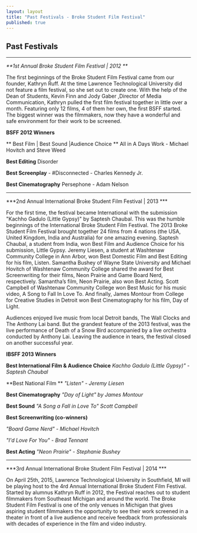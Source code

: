 ```yaml
---
layout: layout
title: "Past Festivals - Broke Student Film Festival"
published: true
---
```


## **Past Festivals**

****
_**1st Annual Broke Student Film Festival | 2012 **_

The first beginnings of the Broke Student Film Festival came from our founder, Kathryn Ruff. At the time Lawrence Technological University did not feature a film festival, so she set out to create one. With the help of the Dean of Students, Kevin Finn and Jody Gaber ,Director of Media Communication, Kathryn pulled the first film festival together in little over a month. Featuring only 12 films, 4 of them her own, the first BSFF started. The biggest winner was the filmmakers, now they have a wonderful and safe environment for their work to be screened. 

**BSFF 2012 Winners**




**  Best Film | Best Sound |Audience Choice   **
 All in A Days Work - Michael Hovitch and Steve Weed 


**Best Editing**
 Disorder



**Best Screenplay**  - #Disconnected - Charles Kennedy Jr.



**Best Cinematography** 
Persephone - Adam Nelson








****
***2nd Annual International Broke Student Film Festival | 2013 ***



For the first time, the festival became International with the submission "Kachho Gadulo (Little Gypsy)"  by Saptesh Chaubal. This was the humble beginnings of the International Broke Student Film Festival. The 2013 Broke Student Film Festival brought together 24 films from 4 nations (the USA, United Kingdom, India and Australia) for one amazing evening.  Saptesh Chaubal, a student from India, won Best Film and Audience Choice for his submission, Little Gypsy.  Jeremy Liesen, a student at Washtenaw Community College in Ann Arbor, won Best Domestic Film and Best Editing for his film, Listen.  Samantha Bushey of Wayne State University and Michael Hovitch of Washtenaw Community College shared the award for Best Screenwriting for their films, Neon Prairie and Game Board Nerd, respectively.  Samantha’s film, Neon Prairie, also won Best Acting.  Scott Campbell of Washtenaw Community College won Best Music for his music video, A Song to Fall In Love To.  And finally, James Montour from College for Creative Studies in Detroit won Best Cinematography for his film, Day of Light. 

Audiences enjoyed live music from local Detroit bands, The Wall Clocks and The Anthony Lai band. But the grandest feature of the 2013 festival, was the live performance of Death of a Snow Bird accompanied by a live orchestra conducted by Anthony Lai. Leaving the audience in tears, the festival closed on another successful year. 


**IBSFF 2013 Winners**



**Best International Film & Audience Choice**
_Kachho Gadulo (Little Gypsy)" - Saptesh Chaubal_




**Best National Film **
_"Listen" - Jeremy Liesen_





**Best Cinematography**
_"Day of Light" by James Montour_




**Best Sound**
_"A Song a Fall in Love To" Scott Campbell_




**Best Screenwriting (co-winners)**

_"Board Game Nerd" - Michael Hovitch_


_"I'd Love For You" - Brad Tennant_



**Best Acting**
_"Neon Prairie" - Stephanie Bushey_



****
***3rd Annual International Broke Student Film Festival | 2014 ***




On April 25th, 2015, Lawrence Technological University in Southfield, MI will be playing host to the 4rd Annual International Broke Student Film Festival.  Started by alumnus Kathryn Ruff in 2012, the Festival reaches out to student filmmakers from Southeast Michigan and around the world.  The Broke Student Film Festival is one of the only venues in Michigan that gives aspiring student filmmakers the opportunity to see their work screened in a theater in front of a live audience and receive feedback from professionals with decades of experience in the film and video industry.